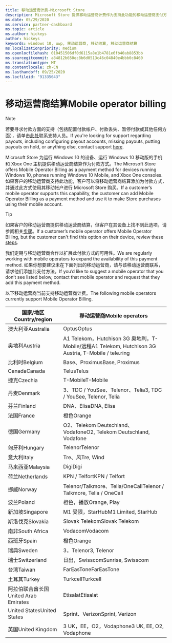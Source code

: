 ```yaml
---
title: 移动运营商计费-Microsoft Store
description: Microsoft Store 提供移动运营商计费作为支持此功能的移动运营商支付方法。
ms.date: 05/29/2020
ms.service: partner-dashboard
ms.topic: article
ms.author: hickeys
author: hickeys
keywords: windows 10, uwp, 移动运营商, 移动结算, 移动运营商结算
ms.localizationpriority: medium
ms.openlocfilehash: 010451506df0d6115a8e1b4781e6fb40ab8853bb
ms.sourcegitcommit: a84812b650ec8b6d0513c46c04840e4bbb0c8460
ms.translationtype: MT
ms.contentlocale: zh-CN
ms.lasthandoff: 09/25/2020
ms.locfileid: "91335643"
---
```

# <a name="mobile-operator-billing"></a><span data-ttu-id="4cb3b-104">移动运营商结算</span><span class="sxs-lookup"><span data-stu-id="4cb3b-104">Mobile operator billing</span></span>

> [!NOTE]
> <span data-ttu-id="4cb3b-105">若要寻求付款方面的支持（包括配置付款帐户、付款丢失、暂停付款或其他任何方面），请单击[此处](https://developer.microsoft.com/windows/support)联系支持人员。</span><span class="sxs-lookup"><span data-stu-id="4cb3b-105">If you're looking for support regarding payouts, including configuring payout accounts, missing payouts, putting payouts on hold, or anything else, contact support [here](https://developer.microsoft.com/windows/support).</span></span>

<span data-ttu-id="4cb3b-106">Microsoft Store 为运行 Windows 10 的设备、运行 Windows 10 移动版的手机和 Xbox One 主机提供移动运营商结算作为付款方式。</span><span class="sxs-lookup"><span data-stu-id="4cb3b-106">The Microsoft Store offers Mobile Operator Billing as a payment method for devices running Windows 10, phones running Windows 10 Mobile, and Xbox One consoles.</span></span> <span data-ttu-id="4cb3b-107">如果客户的移动运营商支持此功能，客户可以将移动运营商结算添加为付款方式，并通过此方式使用其移动帐户进行 Microsoft Store 购买。</span><span class="sxs-lookup"><span data-stu-id="4cb3b-107">If a customer’s mobile operator supports this capability, the customer can add Mobile Operator Billing as a payment method and use it to make Store purchases using their mobile account.</span></span>

> [!TIP]
>  <span data-ttu-id="4cb3b-108">如果客户的移动运营商提供移动运营商结算，但客户在其设备上找不到此选项，请参阅相关[步骤](https://support.microsoft.com/instantanswers/b25d6dd6-fb8b-3710-1e13-4d30eb01b51f)。</span><span class="sxs-lookup"><span data-stu-id="4cb3b-108">If a customer’s mobile operator offers Mobile Operator Billing, but the customer can't find this option on their device, review these [steps](https://support.microsoft.com/instantanswers/b25d6dd6-fb8b-3710-1e13-4d30eb01b51f).</span></span>

<span data-ttu-id="4cb3b-109">我们定期与移动运营商合作以扩展此付款方式的可用性。</span><span class="sxs-lookup"><span data-stu-id="4cb3b-109">We are regularly working with mobile operators to expand the availability of this payment method.</span></span> <span data-ttu-id="4cb3b-110">如果你想要建议未在下面列出的移动运营商，请与该移动运营商联系，请求他们添加此支付方法。</span><span class="sxs-lookup"><span data-stu-id="4cb3b-110">If you’d like to suggest a mobile operator that you don’t see listed below, contact that mobile operator and request that they add this payment method.</span></span>

<span data-ttu-id="4cb3b-111">以下移动运营商当前支持移动运营商计费。</span><span class="sxs-lookup"><span data-stu-id="4cb3b-111">The following mobile operators currently support Mobile Operator Billing.</span></span>

| <span data-ttu-id="4cb3b-112">国家/地区</span><span class="sxs-lookup"><span data-stu-id="4cb3b-112">Country/region</span></span>       | <span data-ttu-id="4cb3b-113">移动运营商</span><span class="sxs-lookup"><span data-stu-id="4cb3b-113">Mobile operators</span></span>                                        |
|----------------------|---------------------------------------------------------|
| <span data-ttu-id="4cb3b-114">澳大利亚</span><span class="sxs-lookup"><span data-stu-id="4cb3b-114">Australia</span></span>            | <span data-ttu-id="4cb3b-115">Optus</span><span class="sxs-lookup"><span data-stu-id="4cb3b-115">Optus</span></span>                                                   |
| <span data-ttu-id="4cb3b-116">奥地利</span><span class="sxs-lookup"><span data-stu-id="4cb3b-116">Austria</span></span>              | <span data-ttu-id="4cb3b-117">A1 Telekom，Hutchison 3G 奥地利，T-Mobile/远程</span><span class="sxs-lookup"><span data-stu-id="4cb3b-117">A1 Telekom, Hutchison 3G Austria, T-Mobile / tele.ring</span></span>  |
| <span data-ttu-id="4cb3b-118">比利时</span><span class="sxs-lookup"><span data-stu-id="4cb3b-118">Belgium</span></span>              | <span data-ttu-id="4cb3b-119">Base、Proximus</span><span class="sxs-lookup"><span data-stu-id="4cb3b-119">Base, Proximus</span></span>                                          |
| <span data-ttu-id="4cb3b-120">Canada</span><span class="sxs-lookup"><span data-stu-id="4cb3b-120">Canada</span></span>               | <span data-ttu-id="4cb3b-121">Telus</span><span class="sxs-lookup"><span data-stu-id="4cb3b-121">Telus</span></span>                                                   |
| <span data-ttu-id="4cb3b-122">捷克</span><span class="sxs-lookup"><span data-stu-id="4cb3b-122">Czechia</span></span>              | <span data-ttu-id="4cb3b-123">T-Mobile</span><span class="sxs-lookup"><span data-stu-id="4cb3b-123">T-Mobile</span></span>                                                |
| <span data-ttu-id="4cb3b-124">丹麦</span><span class="sxs-lookup"><span data-stu-id="4cb3b-124">Denmark</span></span>              | <span data-ttu-id="4cb3b-125">3、TDC / YouSee、Telenor、Telia</span><span class="sxs-lookup"><span data-stu-id="4cb3b-125">3, TDC / YouSee, Telenor, Telia</span></span>                         |
| <span data-ttu-id="4cb3b-126">芬兰</span><span class="sxs-lookup"><span data-stu-id="4cb3b-126">Finland</span></span>              | <span data-ttu-id="4cb3b-127">DNA、Elisa</span><span class="sxs-lookup"><span data-stu-id="4cb3b-127">DNA, Elisa</span></span>                                              |
| <span data-ttu-id="4cb3b-128">法国</span><span class="sxs-lookup"><span data-stu-id="4cb3b-128">France</span></span>               | <span data-ttu-id="4cb3b-129">橙色</span><span class="sxs-lookup"><span data-stu-id="4cb3b-129">Orange</span></span>                                                  |
| <span data-ttu-id="4cb3b-130">德国</span><span class="sxs-lookup"><span data-stu-id="4cb3b-130">Germany</span></span>              | <span data-ttu-id="4cb3b-131">O2、Telekom Deutschland、Vodafone</span><span class="sxs-lookup"><span data-stu-id="4cb3b-131">O2, Telekom Deutschland, Vodafone</span></span>                       |
| <span data-ttu-id="4cb3b-132">匈牙利</span><span class="sxs-lookup"><span data-stu-id="4cb3b-132">Hungary</span></span>              | <span data-ttu-id="4cb3b-133">Telenor</span><span class="sxs-lookup"><span data-stu-id="4cb3b-133">Telenor</span></span>                                                 |
| <span data-ttu-id="4cb3b-134">意大利</span><span class="sxs-lookup"><span data-stu-id="4cb3b-134">Italy</span></span>                | <span data-ttu-id="4cb3b-135">Tre、风</span><span class="sxs-lookup"><span data-stu-id="4cb3b-135">Tre, Wind</span></span>                                               |
| <span data-ttu-id="4cb3b-136">马来西亚</span><span class="sxs-lookup"><span data-stu-id="4cb3b-136">Malaysia</span></span>             | <span data-ttu-id="4cb3b-137">Digi</span><span class="sxs-lookup"><span data-stu-id="4cb3b-137">Digi</span></span>                                                    |
| <span data-ttu-id="4cb3b-138">荷兰</span><span class="sxs-lookup"><span data-stu-id="4cb3b-138">Netherlands</span></span>          | <span data-ttu-id="4cb3b-139">KPN / Telfort</span><span class="sxs-lookup"><span data-stu-id="4cb3b-139">KPN / Telfort</span></span>                                           |
| <span data-ttu-id="4cb3b-140">挪威</span><span class="sxs-lookup"><span data-stu-id="4cb3b-140">Norway</span></span>               | <span data-ttu-id="4cb3b-141">Telenor/Talkmore、Telia/OneCall</span><span class="sxs-lookup"><span data-stu-id="4cb3b-141">Telenor / Talkmore, Telia / OneCall</span></span>                     |
| <span data-ttu-id="4cb3b-142">波兰</span><span class="sxs-lookup"><span data-stu-id="4cb3b-142">Poland</span></span>               | <span data-ttu-id="4cb3b-143">橙色，播放</span><span class="sxs-lookup"><span data-stu-id="4cb3b-143">Orange, Play</span></span>                                            |
| <span data-ttu-id="4cb3b-144">新加坡</span><span class="sxs-lookup"><span data-stu-id="4cb3b-144">Singapore</span></span>            | <span data-ttu-id="4cb3b-145">M1 受限，StarHub</span><span class="sxs-lookup"><span data-stu-id="4cb3b-145">M1 Limited, StarHub</span></span>                                     |
| <span data-ttu-id="4cb3b-146">斯洛伐克</span><span class="sxs-lookup"><span data-stu-id="4cb3b-146">Slovakia</span></span>             | <span data-ttu-id="4cb3b-147">Slovak Telekom</span><span class="sxs-lookup"><span data-stu-id="4cb3b-147">Slovak Telekom</span></span>                                          |
| <span data-ttu-id="4cb3b-148">南非</span><span class="sxs-lookup"><span data-stu-id="4cb3b-148">South Africa</span></span>         | <span data-ttu-id="4cb3b-149">Vodacom</span><span class="sxs-lookup"><span data-stu-id="4cb3b-149">Vodacom</span></span>                                                 |
| <span data-ttu-id="4cb3b-150">西班牙</span><span class="sxs-lookup"><span data-stu-id="4cb3b-150">Spain</span></span>                | <span data-ttu-id="4cb3b-151">橙色</span><span class="sxs-lookup"><span data-stu-id="4cb3b-151">Orange</span></span>                                                  |
| <span data-ttu-id="4cb3b-152">瑞典</span><span class="sxs-lookup"><span data-stu-id="4cb3b-152">Sweden</span></span>               | <span data-ttu-id="4cb3b-153">3，Telenor</span><span class="sxs-lookup"><span data-stu-id="4cb3b-153">3, Telenor</span></span>                                              |
| <span data-ttu-id="4cb3b-154">瑞士</span><span class="sxs-lookup"><span data-stu-id="4cb3b-154">Switzerland</span></span>          | <span data-ttu-id="4cb3b-155">日出，Swisscom</span><span class="sxs-lookup"><span data-stu-id="4cb3b-155">Sunrise, Swisscom</span></span>                                       |
| <span data-ttu-id="4cb3b-156">台湾</span><span class="sxs-lookup"><span data-stu-id="4cb3b-156">Taiwan</span></span>               | <span data-ttu-id="4cb3b-157">FarEasTone</span><span class="sxs-lookup"><span data-stu-id="4cb3b-157">FarEasTone</span></span>                                              |
| <span data-ttu-id="4cb3b-158">土耳其</span><span class="sxs-lookup"><span data-stu-id="4cb3b-158">Turkey</span></span>               | <span data-ttu-id="4cb3b-159">Turkcell</span><span class="sxs-lookup"><span data-stu-id="4cb3b-159">Turkcell</span></span>                                                |
| <span data-ttu-id="4cb3b-160">阿拉伯联合酋长国</span><span class="sxs-lookup"><span data-stu-id="4cb3b-160">United Arab Emirates</span></span> | <span data-ttu-id="4cb3b-161">Etisalat</span><span class="sxs-lookup"><span data-stu-id="4cb3b-161">Etisalat</span></span>                                                |
| <span data-ttu-id="4cb3b-162">United States</span><span class="sxs-lookup"><span data-stu-id="4cb3b-162">United States</span></span>        | <span data-ttu-id="4cb3b-163">Sprint、Verizon</span><span class="sxs-lookup"><span data-stu-id="4cb3b-163">Sprint, Verizon</span></span>                                         |
| <span data-ttu-id="4cb3b-164">英国</span><span class="sxs-lookup"><span data-stu-id="4cb3b-164">United Kingdom</span></span>       | <span data-ttu-id="4cb3b-165">3 UK，EE，O2，Vodaphone</span><span class="sxs-lookup"><span data-stu-id="4cb3b-165">3 UK, EE, O2, Vodaphone</span></span>                                 |

